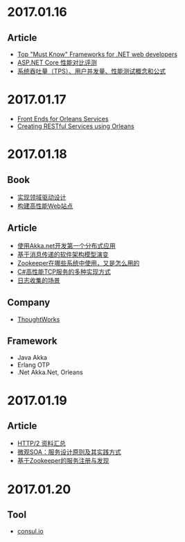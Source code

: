# 2017.01.16

## Article
- [Top "Must Know" Frameworks for .NET web developers](http://tostring.it/2014/06/30/top-must-know-frameworks-for-net-web-developers/)
- [ASP.NET Core 性能对比评测](http://www.cnblogs.com/savorboard/p/dotnet-benchmarks.html)
- [系统吞吐量（TPS）、用户并发量、性能测试概念和公式](http://www.ha97.com/5095.html)

# 2017.01.17

- [Front Ends for Orleans Services](https://dotnet.github.io/orleans/Tutorials/Front-Ends-for-Orleans-Services.html)
- [Creating RESTful Services using Orleans](https://caitiem.com/2014/04/04/creating-restful-services-using-orleans/)

# 2017.01.18

## Book
- [实现领域驱动设计](https://book.douban.com/subject/25844633/)
- [构建高性能Web站点](https://book.douban.com/subject/10812787/)

## Article
- [使用Akka.net开发第一个分布式应用](http://www.cnblogs.com/richieyang/p/4945905.html)
- [基于消息传递的软件架构模型演变](http://www.cnblogs.com/richieyang/p/4907441.html)
- [Zookeeper在哪些系统中使用，又是怎么用的](https://www.zhihu.com/question/35139415)
- [C#高性能TCP服务的多种实现方式](http://www.cnblogs.com/gaochundong/p/csharp_tcp_service_models.html)
- [日志收集的场景](https://yq.aliyun.com/articles/3228)

## Company
- [ThoughtWorks](https://www.thoughtworks.com/cn/)

## Framework
- Java Akka
- Erlang OTP
- .Net Akka.Net, Orleans

# 2017.01.19

## Article
- [HTTP/2 资料汇总](https://imququ.com/post/http2-resource.html)
- [微观SOA：服务设计原则及其实践方式](http://www.infoq.com/cn/profile/%E6%B2%88%E7%90%86)
- [基于Zookeeper的服务注册与发现](https://tech.imdada.cn/2015/12/03/service-registry-and-discovery-with-zk/)

# 2017.01.20

## Tool
- [consul.io](https://www.consul.io/)

